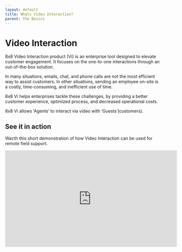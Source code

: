 ```yaml
---
layout: default
title: Whats Video Interaction?
parent: The Basics
---
```


# Video Interaction

8x8 Video Interaction product (Vi) is an enterprise tool designed to elevate customer engagement. It focuses on the one-to-one interactions through an out-of-the-box solution.  

In many situations, emails, chat, and phone calls are not the most efficient way to assist customers. In other situations, sending an employee on-site is a costly, time-consuming, and inefficient use of time.  

8x8 Vi helps enterprises tackle these challenges, by providing a better customer experience, optimized process, and decreased operational costs.  

8x8 Vi allows ‘Agents’ to interact via video with ‘Guests’(customers).

## See it in action

Wacth this short demonstration of how Video Interaction can be used for remote field support.

<iframe width="560" height="315" src="https://www.youtube.com/embed/UEquv26Kkuk" title="YouTube video player" frameborder="0" allow="accelerometer; autoplay; clipboard-write; encrypted-media; gyroscope; picture-in-picture" allowfullscreen></iframe>
